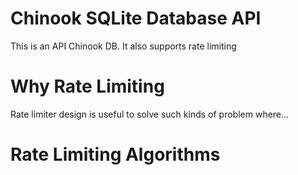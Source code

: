 # Chinook SQLite Database API
This is an API Chinook DB. It also supports rate limiting

# Why Rate Limiting
Rate limiter design is useful to solve such kinds of problem where...

# Rate Limiting Algorithms